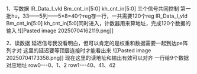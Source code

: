 1、写数据
IR_Data_I_vld
Bm_cnt_in[5:0]
kh_cnt_in[5:0]
三个信号共同控制
第一批hu，33——5列——5×8=40个reg存一行，一共需要120个reg
IR_Data_I_vld
Bm_cnt_in[5:0]
kh_cnt_in[5:0]同时进入，计数器用来算地址，完成120个数据的输入
![[Pasted image 20250704162119.png]]

2、读数据
延迟信号我没看明白，但可以肯定的是权重和数据需要一起到达pe阵列才对
这里的延迟要等顶层连接时才能看出来
![[Pasted image 20250704173358.png]]
现在这里的读地址和输出有效可以对齐
一行给9个数据对应地址
row0---0、1、2
row1---40、41、42




